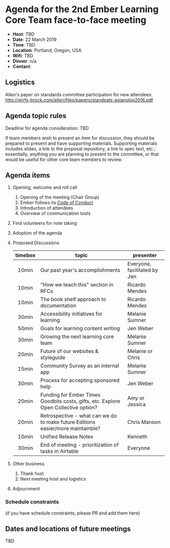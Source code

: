 
# Agenda for the 2nd Ember Learning Core Team face-to-face meeting

- **Host**: TBD
- **Date**: 22 March 2019
- **Time**: TBD
- **Location**: Portland, Oregon, USA
- **Wifi**: TBD
- **Dinner**: n/a
- **Contact**: 

## Logistics

Allen's paper on standards committee participation for new attendees: http://wirfs-brock.com/allen/files/papers/standpats-asianplop2016.pdf

## Agenda topic rules

Deadline for agenda consideration: TBD

If team members wish to present an item for discussion, they should be prepared to present and have supporting materials. Supporting materials includes slides, a link to the proposal repository, a link to spec text, etc.; essentially, anything you are planning to present to the committee, or that would be useful for other core team members to review.

## Agenda items

1. Opening, welcome and roll call
    1. Opening of the meeting (Chair Group)
    1. Ember follows its [Code of Conduct](https://emberjs.com/guidelines/)
    1. Introduction of attendees
    1. Overview of communication tools 
1. Find volunteers for note taking
1. Adoption of the agenda
1. Proposed Discussions

    | timebox | topic | presenter |
    |:-------:|-------|-----------|
    | 10min | Our past year's accomplishments | Everyone, facilitated by Jen |
    | 10min | "How we teach this" section in RFCs | Ricardo Mendes |
    | 10min | The book shelf approach to documentation | Ricardo Mendes |
    | 30min | Accessibility initiatives for learning | Melanie Sumner |
    | 50min | Goals for learning content writing | Jen Weber |
    | 30min | Growing the next learning core team | Melanie Sumner |
    | 20min | Future of our websites & styleguide | Melanie or Chris | 
    | 15min | Community Survey as an internal app | Melanie Sumner |
    | 30min | Process for accepting sponsored help | Jen Weber |
    | 20min | Funding for Ember Times Goodbits costs, gifts, etc. Explore Open Collective option? | Amy or Jessica |
    | 20min | Retrospective - what can we do to make future Editions easier/more maintainble? | Chris Manson |
    | 10min | Unified Release Notes | Kenneth |
    | 30min | End of meeting - prioritization of tasks in Airtable | Everyone |

1. Other business
    1. Thank host
    1. Next meeting host and logistics
1. Adjournment

### Schedule constraints
(if you have schedule constraints, please PR and add them here)

## Dates and locations of future meetings
TBD



